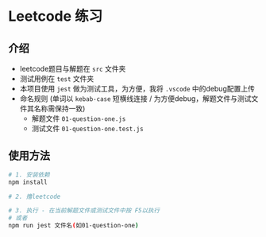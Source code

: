# Leetcode 练习

## 介绍
- leetcode题目与解题在 `src` 文件夹
- 测试用例在 `test` 文件夹
- 本项目使用 `jest` 做为测试工具，为方便，我将 `.vscode` 中的debug配置上传
- 命名规则 (单词以 `kebab-case` 短横线连接 / 为方便debug，解题文件与测试文件其名称需保持一致)
  - 解题文件 `01-question-one.js`
  - 测试文件 `01-question-one.test.js`

## 使用方法
```bash
# 1. 安装依赖
npm install

# 2. 撸leetcode

# 3. 执行 - 在当前解题文件或测试文件中按 F5以执行
# 或者
npm run jest 文件名(如01-question-one)

```
